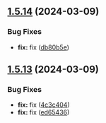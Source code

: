 ## [1.5.14](https://github.com/Maghwyn/testing/compare/v1.5.13...v1.5.14) (2024-03-09)


### Bug Fixes

* **fix:** fix ([db80b5e](https://github.com/Maghwyn/testing/commit/db80b5e52ddeddadb491c7dddcdcee1a4afb4255))

## [1.5.13](https://github.com/Maghwyn/testing/compare/v1.5.12...v1.5.13) (2024-03-09)


### Bug Fixes

* **fix:** fix ([4c3c404](https://github.com/Maghwyn/testing/commit/4c3c40468df1cfbd3d3456c7dce5e3843c87a160))
* **fix:** fix ([ed65436](https://github.com/Maghwyn/testing/commit/ed65436fc922a44fe005d52ba2b8e4e0a38d129d))
